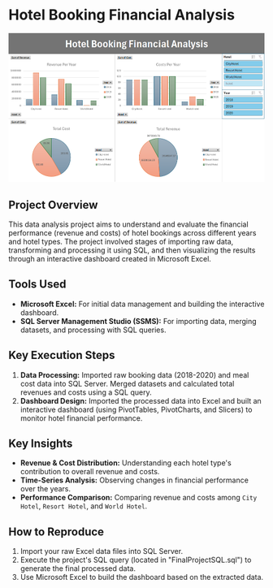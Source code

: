 # Hotel Booking Financial Analysis

![Dashboard Preview](Dashboard.png)

## Project Overview

This data analysis project aims to understand and evaluate the financial performance (revenue and costs) of hotel bookings across different years and hotel types. The project involved stages of importing raw data, transforming and processing it using SQL, and then visualizing the results through an interactive dashboard created in Microsoft Excel.

## Tools Used

* **Microsoft Excel:** For initial data management and building the interactive dashboard.
* **SQL Server Management Studio (SSMS):** For importing data, merging datasets, and processing with SQL queries.

## Key Execution Steps

1.  **Data Processing:** Imported raw booking data (2018-2020) and meal cost data into SQL Server. Merged datasets and calculated total revenues and costs using a SQL query.
2.  **Dashboard Design:** Imported the processed data into Excel and built an interactive dashboard (using PivotTables, PivotCharts, and Slicers) to monitor hotel financial performance.

## Key Insights

* **Revenue & Cost Distribution:** Understanding each hotel type's contribution to overall revenue and costs.
* **Time-Series Analysis:** Observing changes in financial performance over the years.
* **Performance Comparison:** Comparing revenue and costs among `City Hotel`, `Resort Hotel`, and `World Hotel`.

## How to Reproduce

1.  Import your raw Excel data files into SQL Server.
2.  Execute the project's SQL query (located in "FinalProjectSQL.sql") to generate the final processed data.
3.  Use Microsoft Excel to build the dashboard based on the extracted data.
